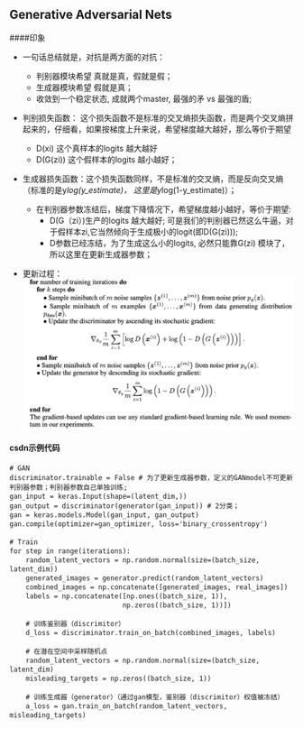 ## Generative Adversarial Nets

####印象
- 一句话总结就是，对抗是两方面的对抗：
    - 判别器模块希望 真就是真，假就是假；
    - 生成器模块希望 假就是真；
    - 收敛到一个稳定状态, 成就两个master, 最强的矛 vs 最强的盾;
     
- 判别损失函数： 这个损失函数不是标准的交叉熵损失函数，而是两个交叉熵拼起来的，仔细看，如果按梯度上升来说，希望梯度越大越好，那么等价于期望
    - D(xi) 这个真样本的logits 越大越好
    - D(G(zi)) 这个假样本的logits 越小越好；
- 生成器损失函数：这个损失函数同样，不是标准的交叉熵，而是反向交叉熵（标准的是y*log(y_estimate)， 这里是y*log(1-y_estimate)）；
    - 在判别器参数冻结后，梯度下降情况下，希望梯度越小越好，等价于期望:
        - D(G（zi）)生产的logits 越大越好; 可是我们的判别器已然这么牛逼，对于假样本zi,它当然倾向于生成极小的logit(即D(G(zi)));
        - D参数已经冻结，为了生成这么小的logits, 必然只能靠G(zi) 模块了，所以这里在更新生成器参数；
         
- 更新过程：
![Drag Racing](../pics/gan_1.png)


#### csdn示例代码

    # GAN     
    discriminator.trainable = False # 为了更新生成器参数，定义的GANmodel不可更新判别器参数；判别器参数自己单独训练;
    gan_input = keras.Input(shape=(latent_dim,))
    gan_output = discriminator(generator(gan_input)) # 2分类；
    gan = keras.models.Model(gan_input, gan_output)
    gan.compile(optimizer=gan_optimizer, loss='binary_crossentropy')
    
    # Train
    for step in range(iterations):
        random_latent_vectors = np.random.normal(size=(batch_size, latent_dim))
        generated_images = generator.predict(random_latent_vectors)
        combined_images = np.concatenate([generated_images, real_images])
        labels = np.concatenate([np.ones((batch_size, 1)),
                                np.zeros((batch_size, 1))])

        # 训练鉴别器（discrimitor）
        d_loss = discriminator.train_on_batch(combined_images, labels)
        
        # 在潜在空间中采样随机点
        random_latent_vectors = np.random.normal(size=(batch_size, latent_dim)
        misleading_targets = np.zeros((batch_size, 1))
        
        # 训练生成器（generator）（通过gan模型，鉴别器（discrimitor）权值被冻结）
        a_loss = gan.train_on_batch(random_latent_vectors, misleading_targets)